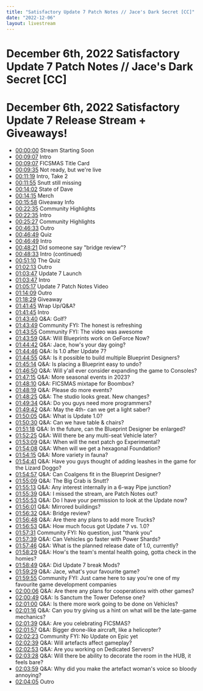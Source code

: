 ```yaml
---
title: "Satisfactory Update 7 Patch Notes // Jace's Dark Secret [CC]"
date: "2022-12-06"
layout: livestream
---
```

# December 6th, 2022 Satisfactory Update 7 Patch Notes // Jace's Dark Secret [CC]

# December 6th, 2022 Satisfactory Update 7 Release Stream + Giveaways!
* [00:00:00](https://youtu.be/fVCw51TOHeA?t=0) Stream Starting Soon
* [00:09:07](https://youtu.be/fVCw51TOHeA?t=547) Intro
* [00:09:07](https://youtu.be/fVCw51TOHeA?t=547) FICSMAS Title Card
* [00:09:35](https://youtu.be/fVCw51TOHeA?t=575) Not ready, but we're live
* [00:11:19](https://youtu.be/fVCw51TOHeA?t=679) Intro, Take 2
* [00:11:55](https://youtu.be/fVCw51TOHeA?t=715) Snutt still missing
* [00:14:02](https://youtu.be/fVCw51TOHeA?t=842) State of Dave
* [00:14:15](https://youtu.be/fVCw51TOHeA?t=855) Merch
* [00:15:58](https://youtu.be/fVCw51TOHeA?t=958) Giveaway Info
* [00:22:35](https://youtu.be/fVCw51TOHeA?t=1355) Community Highlights
* [00:22:35](https://youtu.be/fVCw51TOHeA?t=1355) Intro
* [00:25:27](https://youtu.be/fVCw51TOHeA?t=1527) Community Highlights
* [00:46:33](https://youtu.be/fVCw51TOHeA?t=2793) Outro
* [00:46:49](https://youtu.be/fVCw51TOHeA?t=2809) Quiz
* [00:46:49](https://youtu.be/fVCw51TOHeA?t=2809) Intro
* [00:48:21](https://youtu.be/fVCw51TOHeA?t=2901) Did someone say "bridge review"?
* [00:48:33](https://youtu.be/fVCw51TOHeA?t=2913) Intro (continued)
* [00:51:10](https://youtu.be/fVCw51TOHeA?t=3070) The Quiz
* [01:02:13](https://youtu.be/fVCw51TOHeA?t=3733) Outro
* [01:03:47](https://youtu.be/fVCw51TOHeA?t=3827) Update 7 Launch
* [01:03:47](https://youtu.be/fVCw51TOHeA?t=3827) Intro
* [01:05:17](https://youtu.be/fVCw51TOHeA?t=3917) Update 7 Patch Notes Video
* [01:14:09](https://youtu.be/fVCw51TOHeA?t=4449) Outro
* [01:18:29](https://youtu.be/fVCw51TOHeA?t=4709) Giveaway
* [01:41:45](https://youtu.be/fVCw51TOHeA?t=6105) Wrap Up/Q&A?
* [01:41:45](https://youtu.be/fVCw51TOHeA?t=6105) Intro
* [01:43:40](https://youtu.be/fVCw51TOHeA?t=6220) Q&A: Golf?
* [01:43:49](https://youtu.be/fVCw51TOHeA?t=6229) Community FYI: The honest is refreshing
* [01:43:55](https://youtu.be/fVCw51TOHeA?t=6235) Community FYI: The video was awesome
* [01:43:59](https://youtu.be/fVCw51TOHeA?t=6239) Q&A: Will Blueprints work on GeForce Now?
* [01:44:42](https://youtu.be/fVCw51TOHeA?t=6282) Q&A: Jace, how's your day going?
* [01:44:46](https://youtu.be/fVCw51TOHeA?t=6286) Q&A: Is 1.0 after Update 7?
* [01:44:55](https://youtu.be/fVCw51TOHeA?t=6295) Q&A: Is it possible to build multiple Blueprint Designers?
* [01:45:14](https://youtu.be/fVCw51TOHeA?t=6314) Q&A: Is placing a Blueprint easy to undo?
* [01:46:50](https://youtu.be/fVCw51TOHeA?t=6410) Q&A: Will y'all ever consider expanding the game to Consoles?
* [01:47:15](https://youtu.be/fVCw51TOHeA?t=6435) Q&A: More seasonal events in 2023?
* [01:48:10](https://youtu.be/fVCw51TOHeA?t=6490) Q&A: FICSMAS mixtape for Boombox?
* [01:48:19](https://youtu.be/fVCw51TOHeA?t=6499) Q&A: Please do more events?
* [01:48:25](https://youtu.be/fVCw51TOHeA?t=6505) Q&A: The studio looks great. New changes?
* [01:49:34](https://youtu.be/fVCw51TOHeA?t=6574) Q&A: Do you guys need more programmers?
* [01:49:42](https://youtu.be/fVCw51TOHeA?t=6582) Q&A: May the 4th- can we get a light saber?
* [01:50:05](https://youtu.be/fVCw51TOHeA?t=6605) Q&A: What is Update 1.0?
* [01:50:30](https://youtu.be/fVCw51TOHeA?t=6630) Q&A: Can we have table & chairs?
* [01:51:18](https://youtu.be/fVCw51TOHeA?t=6678) Q&A: In the future, can the Blueprint Designer be enlarged?
* [01:52:25](https://youtu.be/fVCw51TOHeA?t=6745) Q&A: Will there be any multi-seat Vehicle later?
* [01:53:09](https://youtu.be/fVCw51TOHeA?t=6789) Q&A: When will the next patch go Experimental?
* [01:54:08](https://youtu.be/fVCw51TOHeA?t=6848) Q&A: When will we get a hexagonal Foundation?
* [01:54:15](https://youtu.be/fVCw51TOHeA?t=6855) Q&A: More variety in fauna?
* [01:54:41](https://youtu.be/fVCw51TOHeA?t=6881) Q&A: Have you guys thought of adding leashes in the game for the Lizard Doggo?
* [01:54:57](https://youtu.be/fVCw51TOHeA?t=6897) Q&A: Can Coalgens fit in the Blueprint Designer?
* [01:55:09](https://youtu.be/fVCw51TOHeA?t=6909) Q&A: The Big Crab is Snutt?
* [01:55:13](https://youtu.be/fVCw51TOHeA?t=6913) Q&A: Any interest internally in a 6-way Pipe junction?
* [01:55:39](https://youtu.be/fVCw51TOHeA?t=6939) Q&A: I missed the stream, are Patch Notes out?
* [01:55:53](https://youtu.be/fVCw51TOHeA?t=6953) Q&A: Do I have your permission to look at the Update now?
* [01:56:01](https://youtu.be/fVCw51TOHeA?t=6961) Q&A: Mirrored buildings?
* [01:56:32](https://youtu.be/fVCw51TOHeA?t=6992) Q&A: Bridge review?
* [01:56:48](https://youtu.be/fVCw51TOHeA?t=7008) Q&A: Are there any plans to add more Trucks?
* [01:56:53](https://youtu.be/fVCw51TOHeA?t=7013) Q&A: How much focus got Update 7 vs. 1.0?
* [01:57:31](https://youtu.be/fVCw51TOHeA?t=7051) Community FYI: No question, just "thank you"
* [01:57:39](https://youtu.be/fVCw51TOHeA?t=7059) Q&A: Can Vehicles go faster with Power Shards?
* [01:57:46](https://youtu.be/fVCw51TOHeA?t=7066) Q&A: What is the planned release date of 1.0, currently?
* [01:58:29](https://youtu.be/fVCw51TOHeA?t=7109) Q&A: How's the team's mental health going, gotta check in the homies?
* [01:58:49](https://youtu.be/fVCw51TOHeA?t=7129) Q&A: Did Update 7 break Mods?
* [01:59:29](https://youtu.be/fVCw51TOHeA?t=7169) Q&A: Jace, what's your favourite game?
* [01:59:55](https://youtu.be/fVCw51TOHeA?t=7195) Community FYI: Just came here to say you're one of my favourite game development companies
* [02:00:06](https://youtu.be/fVCw51TOHeA?t=7206) Q&A: Are there any plans for cooperations with other games?
* [02:00:49](https://youtu.be/fVCw51TOHeA?t=7249) Q&A: Is Sanctum the Tower Defense one?
* [02:01:00](https://youtu.be/fVCw51TOHeA?t=7260) Q&A: Is there more work going to be done on Vehicles?
* [02:01:16](https://youtu.be/fVCw51TOHeA?t=7276) Q&A: Can you try giving us a hint on what will be the late-game mechanics?
* [02:01:39](https://youtu.be/fVCw51TOHeA?t=7299) Q&A: Are you celebrating FICSMAS?
* [02:01:57](https://youtu.be/fVCw51TOHeA?t=7317) Q&A: Bigger drone-like aircraft, like a helicopter?
* [02:02:23](https://youtu.be/fVCw51TOHeA?t=7343) Community FYI: No Update on Epic yet
* [02:02:39](https://youtu.be/fVCw51TOHeA?t=7359) Q&A: Will artefacts affect gameplay?
* [02:02:53](https://youtu.be/fVCw51TOHeA?t=7373) Q&A: Are you working on Dedicated Servers?
* [02:03:28](https://youtu.be/fVCw51TOHeA?t=7408) Q&A: Will there be ability to decorate the room in the HUB, it feels bare?
* [02:03:59](https://youtu.be/fVCw51TOHeA?t=7439) Q&A: Why did you make the artefact woman's voice so bloody annoying?
* [02:04:05](https://youtu.be/fVCw51TOHeA?t=7445) Outro

